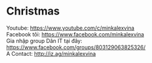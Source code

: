 # Christmas
Youtube: https://www.youtube.com/c/minkalexvina <br>
Facebook tôi: https://www.facebook.com/minkalexvina <br>
Gia nhập group Dân IT tại đây: https://www.facebook.com/groups/803129063825326/ <br>
A
Contact: http://iz.ag/minkalexvina
